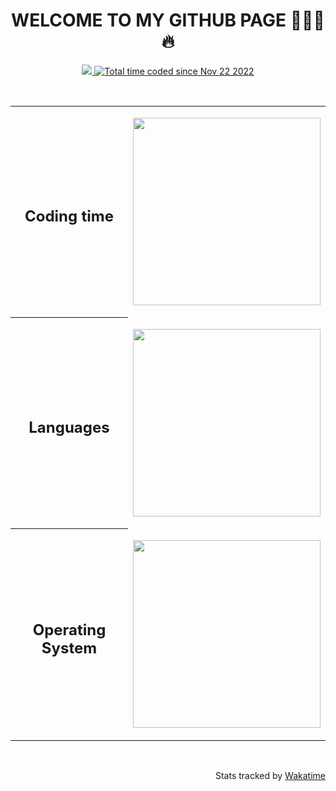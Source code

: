 <h1 align="center">WELCOME TO MY GITHUB PAGE 👨🏾‍💻 🔥</h1>
<p align="center"><a href="https://paypal.me/izy225?country">
    <img src="https://img.shields.io/badge/$-donate-ff69b4.svg?maxAge=2592000&amp;style=flat">
  </a><a href="https://wakatime.com/@af978f43-04a7-4c50-b149-8aab0b59dbca" ><img src="https://wakatime.com/badge/user/af978f43-04a7-4c50-b149-8aab0b59dbca.svg" alt="Total time coded since Nov 22 2022" /></a></p>
  

<br/>
<table align="center">
  <tr>
    <th>
      <h2 align="center">Coding time</h1>
    </th>
    <td>
      <p align="center"><a href="https://wakatime.com"><img src="https://wakatime.com/share/@isaackm225/cb165788-e5dc-46c8-9aac-20e130035874.png" height=300px/></a></p>      
    </td>
  </tr>
  <tr>
    <th>
      <h2 align="center">Languages</h1>
    </th>
    <td>
      <p align="center"><a href="https://wakatime.com"><img src="https://wakatime.com/share/@isaackm225/b1a5da8d-af68-453c-9a86-75959df72e28.png" height=300px/></a></p>
    </td>
  </tr>
  <tr>
    <th>
      <h2 align="center">Operating System</h1>      
    </th>
    <td>
      <p align="center"><a href="https://wakatime.com"><img src="https://wakatime.com/share/@isaackm225/208c47d8-aaf6-4b52-8838-77466672484a.png" height=300px /></a></p>             
    </td>
  </tr>
</table>
 <br/>
 
  
<p align="right">Stats tracked by <a href="https://wakatime.com/">Wakatime</a></p>

